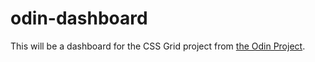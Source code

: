 # odin-dashboard
This will be a dashboard for the CSS Grid project from [the Odin Project](https://www.theodinproject.com/lessons/node-path-intermediate-html-and-css-admin-dashboard).
